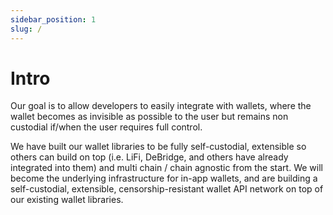 ```yaml
---
sidebar_position: 1
slug: /
---
```


# Intro

Our goal is to allow developers to easily integrate with wallets, where the wallet becomes as invisible as possible to the user but remains non custodial if/when the user requires full control.

We have built our wallet libraries to be fully self-custodial, extensible so others can build on top (i.e. LiFi, DeBridge, and others have already integrated into them) and multi chain / chain agnostic from the start. We will become the underlying infrastructure for in-app wallets, and are building a self-custodial, extensible, censorship-resistant wallet API network on top of our existing wallet libraries.
